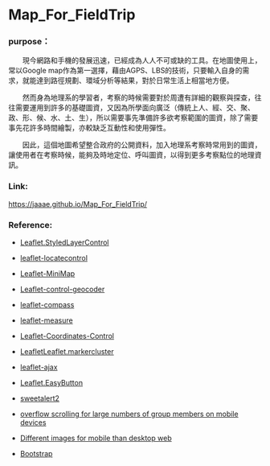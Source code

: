 # Map_For_FieldTrip
### purpose：
&emsp;&emsp;現今網路和手機的發展迅速，已經成為人人不可或缺的工具。在地圖使用上，常以Google map作為第一選擇，藉由AGPS、LBS的技術，只要輸入自身的需求，就能達到路徑規劃、環域分析等結果，對於日常生活上相當地方便。
  
&emsp;&emsp;然而身為地理系的學習者，考察的時候需要對於周遭有詳細的觀察與探查，往往需要運用到許多的基礎圖資，又因為所學面向廣泛（傳統上人、經、交、聚、政、形、候、水、土、生），所以需要事先準備許多欲考察範圍的圖資，除了需要事先花許多時間繪製，亦較缺乏互動性和使用彈性。
  
&emsp;&emsp;因此，這個地圖希望整合政府的公開資料，加入地理系考察時常用到的圖資，讓使用者在考察時候，能夠及時地定位、呼叫圖資，以得到更多考察點位的地理資訊。

### Link: 
https://jaaae.github.io/Map_For_FieldTrip/

### Reference:
+ [Leaflet.StyledLayerControl](https://github.com/davicustodio/Leaflet.StyledLayerControl)

+ [leaflet-locatecontrol](https://github.com/domoritz/leaflet-locatecontrol)

+ [Leaflet-MiniMap](https://github.com/Norkart/Leaflet-MiniMap)

+ [Leaflet-control-geocoder]( https://github.com/perliedman/leaflet-control-geocoder)

+ [leaflet-compass](https://github.com/stefanocudini/leaflet-compass)

+ [leaflet-measure](https://github.com/aprilandjan/leaflet.measure)

+ [Leaflet-Coordinates-Control](https://github.com/zimmicz/Leaflet-Coordinates-Control)

+ [LeafletLeaflet.markercluster](https://github.com/Leaflet/Leaflet.markercluster)

+ [leaflet-ajax](https://github.com/calvinmetcalf/leaflet-ajax)

+ [Leaflet.EasyButton](https://github.com/CliffCloud/Leaflet.EasyButton)

+ [sweetalert2](https://github.com/sweetalert2/sweetalert2)

+ [overflow scrolling for large numbers of group members on mobile devices](https://github.com/davicustodio/Leaflet.StyledLayerControl/issues/11)

+ [Different images for mobile than desktop web](https://community.shopify.com/c/shopify-design/different-images-for-mobile-than-desktop-web/td-p/522935)

+ [Bootstrap](https://getbootstrap.com/)






